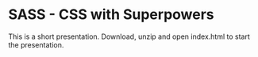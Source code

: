 # SASS - CSS with Superpowers

This is a short presentation. 
Download, unzip and open index.html to start the presentation.